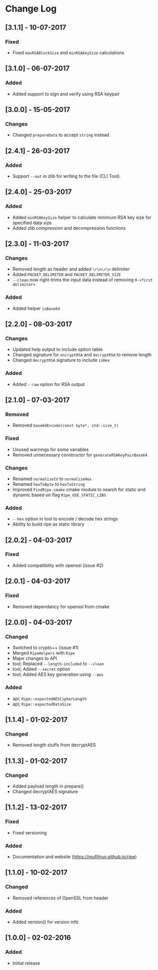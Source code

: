 # Change Log

## [3.1.1] - 10-07-2017
### Fixed
- Fixed `maxRSABlockSize` and `minRSAKeySize` calculations

## [3.1.0] - 06-07-2017
### Added
- Added support to sign and verify using RSA keypair

## [3.0.0] - 15-05-2017
### Changes
- Changed `prepareData` to accept `string` instead

## [2.4.1] - 26-03-2017
### Added
- Support `--out` in zlib for writing to the file (CLI Tool).

## [2.4.0] - 25-03-2017
### Added
- Added `minRSAKeySize` helper to calculate minimum RSA key size for specified data size
- Added zlib compression and decompression functions

## [2.3.0] - 11-03-2017
### Changes
- Removed length as header and added `\r\n\r\n` delimiter
- Added `PACKET_DELIMITER` and `PACKET_DELIMITER_SIZE`
- `--clean` now right-trims the input data instead of removing `0-<first delimiter>`

### Added
- Added helper `isBase64`

## [2.2.0] - 08-03-2017
### Changes
- Updated help output to include option table
- Changed signature for `encryptRSA` and `decryptRSA` to remove length
- Changed `decryptRSA` signature to include `isHex`

### Added
- Added `--raw` option for RSA output

## [2.1.0] - 07-03-2017
### Removed
- Removed `base64Encode(const byte*, std::size_t)`

### Fixed
- Unused warnings for some variables
- Removed unnecessary constructor for `generateRSAKeyPairBase64`

### Changes
- Renamed `normalizeIV` to `normalizeHex`
- Renamed `hexToByte` to `hexToString`
- Improved `FindRipe.cmake` cmake module to search for static and dynamic based on flag `Ripe_USE_STATIC_LIBS`

### Added
- `--hex` option in tool to encode / decode hex strings
- Ability to build ripe as static library

## [2.0.2] - 04-03-2017
### Fixed
- Added compatibility with openssl (issue #2)

## [2.0.1] - 04-03-2017
### Fixed
- Removed dependancy for openssl from cmake

## [2.0.0] - 04-03-2017
### Changed
- Switched to crypto++ (issue #1)
- Merged `RipeHelpers` with `Ripe`
- Major changes to API
- tool; Replaced `--length-included` to `--clean`
- tool; Added `--secret` option
- tool; Added AES key generation using `--aes`

### Added
- api; `Ripe::expectedAESCipherLength`
- api; `Ripe::expectedDataSize`

## [1.1.4] - 01-02-2017
### Changed
- Removed length stuffs from decryptAES

## [1.1.3] - 01-02-2017
### Changed
- Added payload length in prepare()
- Changed decryptAES signature

## [1.1.2] - 13-02-2017
### Fixed
- Fixed versioning

### Added
- Documentation and website (https://muflihun.github.io/ripe)

## [1.1.0] - 10-02-2017
### Changed
- Removed references of OpenSSL from header

### Added
* Added version() for version info

## [1.0.0] - 02-02-2016
### Added
- Initial release
